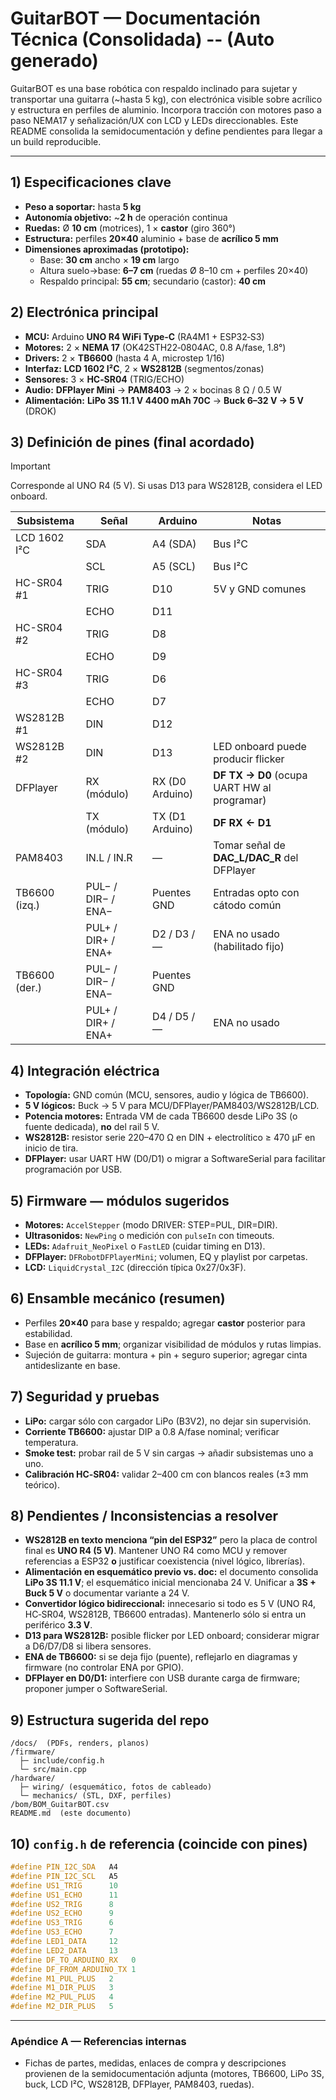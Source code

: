 # GuitarBOT — Documentación Técnica (Consolidada) -- (Auto generado)

GuitarBOT es una base robótica con respaldo inclinado para sujetar y transportar una guitarra (~hasta 5 kg), con electrónica visible sobre acrílico y estructura en perfiles de aluminio. Incorpora tracción con motores paso a paso NEMA17 y señalización/UX con LCD y LEDs direccionables. Este README consolida la semidocumentación y define pendientes para llegar a un build reproducible.

---

## 1) Especificaciones clave
- **Peso a soportar:** hasta **5 kg**
- **Autonomía objetivo:** ~**2 h** de operación continua
- **Ruedas:** Ø **10 cm** (motrices), 1 × **castor** (giro 360°)
- **Estructura:** perfiles **20×40** aluminio + base de **acrílico 5 mm**
- **Dimensiones aproximadas (prototipo):**
  - Base: **30 cm** ancho × **19 cm** largo
  - Altura suelo→base: **6–7 cm** (ruedas Ø 8–10 cm + perfiles 20×40)
  - Respaldo principal: **55 cm**; secundario (castor): **40 cm**

## 2) Electrónica principal
- **MCU:** Arduino **UNO R4 WiFi Type‑C** (RA4M1 + ESP32‑S3)
- **Motores:** 2 × **NEMA 17** (OK42STH22‑0804AC, 0.8 A/fase, 1.8°)
- **Drivers:** 2 × **TB6600** (hasta 4 A, microstep 1/16)
- **Interfaz:** **LCD 1602 I²C**, 2 × **WS2812B** (segmentos/zonas)
- **Sensores:** 3 × **HC‑SR04** (TRIG/ECHO)
- **Audio:** **DFPlayer Mini** → **PAM8403** → 2 × bocinas 8 Ω / 0.5 W
- **Alimentación:** **LiPo 3S 11.1 V 4400 mAh 70C** → **Buck 6–32 V → 5 V** (DROK)

## 3) Definición de pines (final acordado)
> [!IMPORTANT]  
> Corresponde al UNO R4 (5 V). Si usas D13 para WS2812B, considera el LED onboard.

| Subsistema    | Señal              | Arduino                   | Notas                                               |
| ------------- | ------------------ | ------------------------- | --------------------------------------------------- |
| LCD 1602 I²C  | SDA                | A4 (SDA)                  | Bus I²C                                             |
|               | SCL                | A5 (SCL)                  | Bus I²C                                             |
| HC-SR04 #1    | TRIG               | D10                       | 5V y GND comunes                                    |
|               | ECHO               | D11                       |                                                     |
| HC-SR04 #2    | TRIG               | D8                        |                                                     |
|               | ECHO               | D9                        |                                                     |
| HC-SR04 #3    | TRIG               | D6                        |                                                     |
|               | ECHO               | D7                        |                                                     |
| WS2812B #1    | DIN                | D12                       |                                                     |
| WS2812B #2    | DIN                | D13                       | LED onboard puede producir flicker                  |
| DFPlayer      | RX (módulo)        | RX (D0 Arduino)           | **DF TX → D0** (ocupa UART HW al programar)        |
|               | TX (módulo)        | TX (D1 Arduino)           | **DF RX ← D1**                                      |
| PAM8403       | IN.L / IN.R        | —                         | Tomar señal de **DAC_L/DAC_R** del DFPlayer        |
| TB6600 (izq.) | PUL− / DIR− / ENA− | Puentes GND               | Entradas opto con cátodo común                      |
|               | PUL+ / DIR+ / ENA+ | D2 / D3 / —               | ENA no usado (habilitado fijo)                      |
| TB6600 (der.) | PUL− / DIR− / ENA− | Puentes GND               |                                                     |
|               | PUL+ / DIR+ / ENA+ | D4 / D5 / —               | ENA no usado                                        |

## 4) Integración eléctrica
- **Topología:** GND común (MCU, sensores, audio y lógica de TB6600).
- **5 V lógicos:** Buck → 5 V para MCU/DFPlayer/PAM8403/WS2812B/LCD.
- **Potencia motores:** Entrada VM de cada TB6600 desde LiPo 3S (o fuente dedicada), **no** del rail 5 V.
- **WS2812B:** resistor serie 220–470 Ω en DIN + electrolítico ≥ 470 µF en inicio de tira.
- **DFPlayer:** usar UART HW (D0/D1) o migrar a SoftwareSerial para facilitar programación por USB.

## 5) Firmware — módulos sugeridos
- **Motores:** `AccelStepper` (modo DRIVER: STEP=PUL, DIR=DIR).
- **Ultrasonidos:** `NewPing` o medición con `pulseIn` con timeouts.
- **LEDs:** `Adafruit_NeoPixel` o `FastLED` (cuidar timing en D13).
- **DFPlayer:** `DFRobotDFPlayerMini`; volumen, EQ y playlist por carpetas.
- **LCD:** `LiquidCrystal_I2C` (dirección típica 0x27/0x3F).

## 6) Ensamble mecánico (resumen)
- Perfiles **20×40** para base y respaldo; agregar **castor** posterior para estabilidad.
- Base en **acrílico 5 mm**; organizar visibilidad de módulos y rutas limpias.
- Sujeción de guitarra: montura + pin + seguro superior; agregar cinta antideslizante en base.

## 7) Seguridad y pruebas
- **LiPo:** cargar sólo con cargador LiPo (B3V2), no dejar sin supervisión.
- **Corriente TB6600:** ajustar DIP a 0.8 A/fase nominal; verificar temperatura.
- **Smoke test:** probar rail de 5 V sin cargas → añadir subsistemas uno a uno.
- **Calibración HC‑SR04:** validar 2–400 cm con blancos reales (±3 mm teórico).

## 8) Pendientes / Inconsistencias a resolver
- **WS2812B en texto menciona “pin del ESP32”** pero la placa de control final es **UNO R4 (5 V)**. Mantener UNO R4 como MCU y remover referencias a ESP32 **o** justificar coexistencia (nivel lógico, librerías).
- **Alimentación en esquemático previo vs. doc:** el documento consolida **LiPo 3S 11.1 V**; el esquemático inicial mencionaba 24 V. Unificar a **3S + Buck 5 V** o documentar variante a 24 V.
- **Convertidor lógico bidireccional:** innecesario si todo es 5 V (UNO R4, HC‑SR04, WS2812B, TB6600 entradas). Mantenerlo sólo si entra un periférico **3.3 V**.
- **D13 para WS2812B:** posible flicker por LED onboard; considerar migrar a D6/D7/D8 si libera sensores.
- **ENA de TB6600:** si se deja fijo (puente), reflejarlo en diagramas y firmware (no controlar ENA por GPIO).
- **DFPlayer en D0/D1:** interfiere con USB durante carga de firmware; proponer jumper o SoftwareSerial.

## 9) Estructura sugerida del repo
```
/docs/  (PDFs, renders, planos)
/firmware/
  ├─ include/config.h
  └─ src/main.cpp
/hardware/
  ├─ wiring/ (esquemático, fotos de cableado)
  └─ mechanics/ (STL, DXF, perfiles)
/bom/BOM_GuitarBOT.csv
README.md  (este documento)
```

## 10) `config.h` de referencia (coincide con pines)
```cpp
#define PIN_I2C_SDA   A4
#define PIN_I2C_SCL   A5
#define US1_TRIG      10
#define US1_ECHO      11
#define US2_TRIG      8
#define US2_ECHO      9
#define US3_TRIG      6
#define US3_ECHO      7
#define LED1_DATA     12
#define LED2_DATA     13
#define DF_TO_ARDUINO_RX   0
#define DF_FROM_ARDUINO_TX 1
#define M1_PUL_PLUS   2
#define M1_DIR_PLUS   3
#define M2_PUL_PLUS   4
#define M2_DIR_PLUS   5
```

---

### Apéndice A — Referencias internas
- Fichas de partes, medidas, enlaces de compra y descripciones provienen de la semidocumentación adjunta (motores, TB6600, LiPo 3S, buck, LCD I²C, WS2812B, DFPlayer, PAM8403, ruedas).

